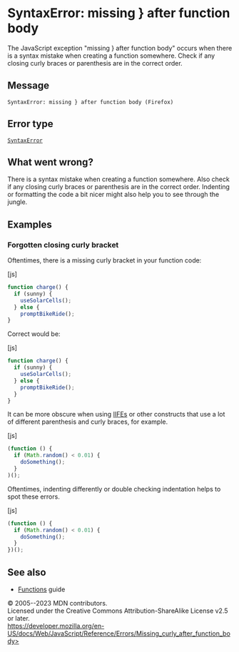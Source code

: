 SyntaxError: missing } after function body
==========================================

 
The JavaScript exception \"missing } after function body\" occurs when
there is a syntax mistake when creating a function somewhere. Check if
any closing curly braces or parenthesis are in the correct order.


 
Message
-------

 
```text
SyntaxError: missing } after function body (Firefox)
```



 
Error type 
----------

 
[`SyntaxError`](../global_objects/syntaxerror)



 
What went wrong? 
----------------

 
There is a syntax mistake when creating a function somewhere. Also check
if any closing curly braces or parenthesis are in the correct order.
Indenting or formatting the code a bit nicer might also help you to see
through the jungle.



 
Examples
--------


 
### Forgotten closing curly bracket 

 
Oftentimes, there is a missing curly bracket in your function code:

 
 
[js]


```js
function charge() {
  if (sunny) {
    useSolarCells();
  } else {
    promptBikeRide();
}
```


Correct would be:

 
 
[js]


```js
function charge() {
  if (sunny) {
    useSolarCells();
  } else {
    promptBikeRide();
  }
}
```


It can be more obscure when using
[IIFEs](https://developer.mozilla.org/en-US/docs/Glossary/IIFE) or other
constructs that use a lot of different parenthesis and curly braces, for
example.

 
 
[js]


```js
(function () {
  if (Math.random() < 0.01) {
    doSomething();
  }
)();
```


Oftentimes, indenting differently or double checking indentation helps
to spot these errors.

 
 
[js]


```js
(function () {
  if (Math.random() < 0.01) {
    doSomething();
  }
})();
```




 
See also 
--------

 
-   [Functions](https://developer.mozilla.org/en-US/docs/Web/JavaScript/Guide/Functions)
    guide



 
© 2005--2023 MDN contributors.\
Licensed under the Creative Commons Attribution-ShareAlike License v2.5
or later.\
https://developer.mozilla.org/en-US/docs/Web/JavaScript/Reference/Errors/Missing_curly_after_function_body>

